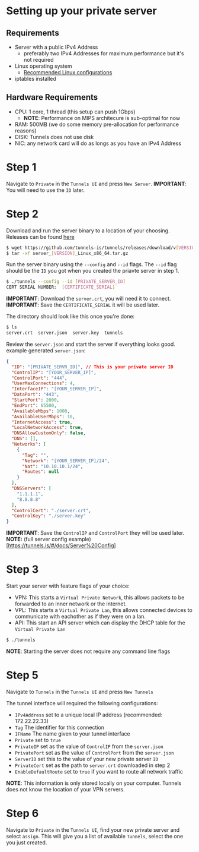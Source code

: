 # Setting up your private server

## Requirements 
 - Server with a public IPv4 Address 
    - preferably two IPv4 Addresses for maximum performance but it's not required
 - Linux operating system 
    - [Recommended Linux configurations](https://tunnels.is/#/docs/Linux%20Configs)
 - iptables installed

## Hardware Requirements
 - CPU: 1 core, 1 thread (this setup can push 1Gbps)
    - <b>NOTE</b>: Performance on MIPS architecure is sub-optimal for now
 - RAM: 500MB (we do some memory pre-allocation for performance reasons)
 - DISK: Tunnels does not use disk
 - NIC: any network card will do as longs as you have an IPv4 Address

# Step 1 
Navigate to `Private` in the `Tunnels UI` and press `New Server`.
<b>IMPORTANT</b>: You will need to use the `ID` later.

# Step 2
Download and run the server binary to a location of your choosing.
Releases can be found [here](https://github.com/tunnels-is/tunnels/releases/latest)
```bash
$ wget https://github.com/tunnels-is/tunnels/releases/download/v[VERSION]/server_[VERSION]_Linux_x86_64.tar.gz
$ tar -xf server_[VERSION]_Linux_x86_64.tar.gz
```

Run the server binary using the `--config` and `--id` flags. 
The `--id` flag should be the `ID` you got when you created the priavte server in step 1.

```bash
$ ./tunnels --config --id [PRIVATE_SERVER_ID]
CERT SERIAL NUMBER:  [CERTIFICATE_SERIAL]
```
<b>IMPORTANT</b>: Download the `server.crt`, you will need it to connect.
<b>IMPORTANT</b>: Save the `CERTIFICATE_SERIAL` it will be used later.

The directory should look like this once you're done:
```bash
$ ls
server.crt  server.json  server.key  tunnels
```

Review the `server.json` and start the server if everything looks good.
example generated `server.json`:
```json
{
  "ID": "[PRIVATE_SERVR_ID]", // This is your private server ID
  "ControlIP": "[YOUR_SERVER_IP]", 
  "ControlPort": "444", 
  "UserMaxConnections": 4, 
  "InterfaceIP": "[YOUR_SERVER_IP]", 
  "DataPort": "443", 
  "StartPort": 2000,
  "EndPort": 65500,
  "AvailableMbps": 1000, 
  "AvailableUserMbps": 10,
  "InternetAccess": true, 
  "LocalNetworkAccess": true, 
  "DNSAllowCustomOnly": false, 
  "DNS": [], 
  "Networks": [
    {
      "Tag": "",
      "Network": "[YOUR_SERVER_IP]/24",
      "Nat": "10.10.10.1/24", 
      "Routes": null
    }
  ],
  "DNSServers": [
    "1.1.1.1",
    "8.8.8.8"
  ],
  "ControlCert": "./server.crt",
  "ControlKey": "./server.key"
}
```
<b>IMPORTANT</b>: Save the `ControlIP` and `ControlPort` they will be used later.
<b>NOTE:</b> (full server config example)[https://tunnels.is/#/docs/Server%20Config]

# Step 3
Start your server with feature flags of your choice:
 - VPN: This starts a `Virtual Private Network`, this allows packets to be forwarded to an inner network or the
 internet.
 - VPL: This starts a `Virtual Private Lan`, this allows connected devices to communicate with eachother as if they were
   on a lan.
 - API: This start an API server which can display the DHCP table for the `Virtual Private Lan` 
```bash
$ ./tunnels
```
<b>NOTE</b>: Starting the server does not require any command line flags


# Step 5
Navigate to `Tunnels` in the `Tunnels UI` and press `New Tunnels`

The tunnel interface will required the following configurations:

 - `IPv4Address` set to a unique local IP address (recommended: 172.22.22.33)
 - `Tag` The identifier for this connection
 - `IFName` The name given to your tunnel interface
 - `Private` set to `true`
 - `PrivateIP` set as the value of `ControlIP` from the `server.json`
 - `PrivatePort` set as the value of `ControlPort` from the `server.json`
 - `ServerID` set this to the value of your new private server `ID`
 - `PrivateCert` set as the path to `server.crt` downloaded in step 2
 - `EnableDefaultRoute` set to `true` if you want to route all network traffic

<b>NOTE</b>: This information is only stored locally on your computer. Tunnels does not know the location of your VPN servers.

# Step 6
Navigate to `Private` in the `Tunnels UI`, find your new private server and select `assign`.
This will give you a list of available `Tunnels`, select the one you just created.
